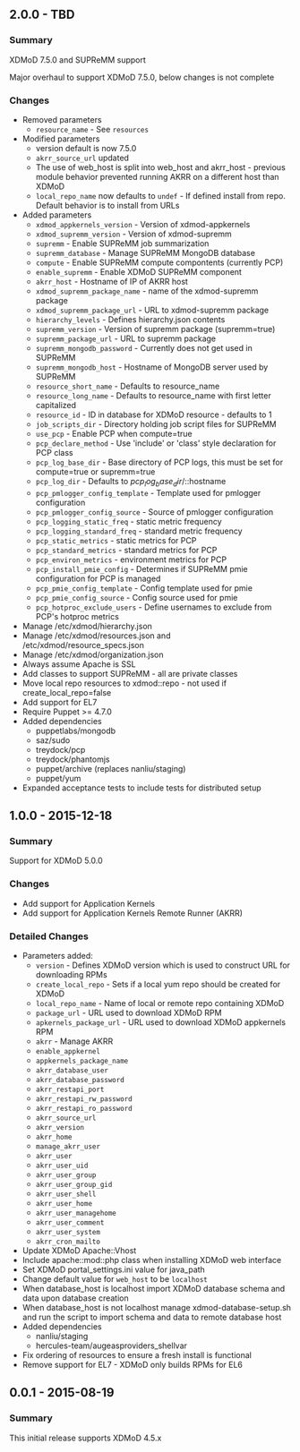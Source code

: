 ## 2.0.0 - TBD

### Summary

XDMoD 7.5.0 and SUPReMM support

Major overhaul to support XDMoD 7.5.0, below changes is not complete

### Changes

* Removed parameters
  * `resource_name` - See `resources`
* Modified parameters
  * version default is now 7.5.0
  * `akrr_source_url` updated
  * The use of web\_host is split into web\_host and akrr_host - previous module behavior prevented running AKRR on a different host than XDMoD
  * `local_repo_name` now defaults to `undef` - If defined install from repo. Default behavior is to install from URLs
* Added parameters
  * `xdmod_appkernels_version` - Version of xdmod-appkernels
  * `xdmod_supremm_version` - Version of xdmod-supremm
  * `supremm` - Enable SUPReMM job summarization
  * `supremm_database` - Manage SUPReMM MongoDB database
  * `compute` - Enable SUPReMM compute compontents (currently PCP)
  * `enable_supremm` - Enable XDMoD SUPReMM component
  * `akrr_host` - Hostname of IP of AKRR host
  * `xdmod_supremm_package_name` - name of the xdmod-supremm package
  * `xdmod_supremm_package_url` - URL to xdmod-supremm package
  * `hierarchy_levels` - Defines hierarchy.json contents
  * `supremm_version` - Version of supremm package (supremm=true)
  * `supremm_package_url` - URL to supremm package
  * `supremm_mongodb_password` - Currently does not get used in SUPReMM
  * `supremm_mongodb_host` - Hostname of MongoDB server used by SUPReMM
  * `resource_short_name` - Defaults to resource_name
  * `resource_long_name` - Defaults to resource_name with first letter capitalized
  * `resource_id` - ID in database for XDMoD resource - defaults to 1
  * `job_scripts_dir` - Directory holding job script files for SUPReMM
  * `use_pcp` - Enable PCP when compute=true
  * `pcp_declare_method` - Use 'include' or 'class' style declaration for PCP class
  * `pcp_log_base_dir` - Base directory of PCP logs, this must be set for compute=true or supremm=true
  * `pcp_log_dir` - Defaults to $pcp_log_base_dir/$::hostname
  * `pcp_pmlogger_config_template` - Template used for pmlogger configuration
  * `pcp_pmlogger_config_source` - Source of pmlogger configuration
  * `pcp_logging_static_freq` - static metric frequency
  * `pcp_logging_standard_freq` - standard metric frequency
  * `pcp_static_metrics` - static metrics for PCP
  * `pcp_standard_metrics` - standard metrics for PCP
  * `pcp_environ_metrics` - environment metrics for PCP
  * `pcp_install_pmie_config` - Determines if SUPReMM pmie configuration for PCP is managed
  * `pcp_pmie_config_template` - Config template used for pmie
  * `pcp_pmie_config_source` - Config source used for pmie
  * `pcp_hotproc_exclude_users` - Define usernames to exclude from PCP's hotproc metrics
* Manage /etc/xdmod/hierarchy.json
* Manage /etc/xdmod/resources.json and /etc/xdmod/resource_specs.json
* Manage /etc/xdmod/organization.json
* Always assume Apache is SSL
* Add classes to support SUPReMM - all are private classes
* Move local repo resources to xdmod::repo - not used if create\_local\_repo=false
* Add support for EL7
* Require Puppet >= 4.7.0
* Added dependencies
  * puppetlabs/mongodb
  * saz/sudo
  * treydock/pcp
  * treydock/phantomjs
  * puppet/archive (replaces nanliu/staging)
  * puppet/yum
* Expanded acceptance tests to include tests for distributed setup

## 1.0.0 - 2015-12-18

### Summary

Support for XDMoD 5.0.0

### Changes

* Add support for Application Kernels
* Add support for Application Kernels Remote Runner (AKRR)

### Detailed Changes

* Parameters added:
  * `version` - Defines XDMoD version which is used to construct URL for downloading RPMs
  * `create_local_repo` - Sets if a local yum repo should be created for XDMoD
  * `local_repo_name` - Name of local or remote repo containing XDMoD
  * `package_url` - URL used to download XDMoD RPM
  * `apkernels_package_url` - URL used to download XDMoD appkernels RPM
  * `akrr` - Manage AKRR
  * `enable_appkernel`
  * `appkernels_package_name`
  * `akrr_database_user`
  * `akrr_database_password`
  * `akrr_restapi_port`
  * `akrr_restapi_rw_password`
  * `akrr_restapi_ro_password`
  * `akrr_source_url`
  * `akrr_version`
  * `akrr_home`
  * `manage_akrr_user`
  * `akrr_user`
  * `akrr_user_uid`
  * `akrr_user_group`
  * `akrr_user_group_gid`
  * `akrr_user_shell`
  * `akrr_user_home`
  * `akrr_user_managehome`
  * `akrr_user_comment`
  * `akrr_user_system`
  * `akrr_cron_mailto`
* Update XDMoD Apache::Vhost
* Include apache::mod::php class when installing XDMoD web interface
* Set XDMoD portal\_settings.ini value for java_path
* Change default value for `web_host` to be `localhost`
* When database_host is localhost import XDMoD database schema and data upon database creation
* When database_host is not localhost manage xdmod-database-setup.sh and run the script to import schema and data to remote database host
* Added dependencies
  * nanliu/staging
  * hercules-team/augeasproviders_shellvar
* Fix ordering of resources to ensure a fresh install is functional
* Remove support for EL7 - XDMoD only builds RPMs for EL6

## 0.0.1 - 2015-08-19

### Summary

This initial release supports XDMoD 4.5.x

